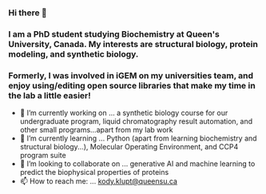 ### Hi there 👋

### I am a PhD student studying Biochemistry at Queen's University, Canada. My interests are structural biology, protein modeling, and synthetic biology. 

### Formerly, I was involved in iGEM on my universities team, and enjoy using/editing open source libraries that make my time in the lab a little easier!

- 🔭 I’m currently working on ... a synthetic biology course for our undergraduate program, liquid chromatography result automation, and other small programs...apart from my lab work
- 🌱 I’m currently learning ... Python (apart from learning biochemistry and structural biology...), Molecular Operating Environment, and CCP4 program suite
- 👯 I’m looking to collaborate on ... generative AI and machine learning to predict the biophysical properties of proteins
- 📫 How to reach me: ... kody.klupt@queensu.ca 


